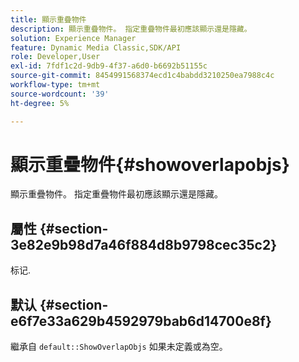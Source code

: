 ```yaml
---
title: 顯示重疊物件
description: 顯示重疊物件。 指定重疊物件最初應該顯示還是隱藏。
solution: Experience Manager
feature: Dynamic Media Classic,SDK/API
role: Developer,User
exl-id: 7fdf1c2d-9db9-4f37-a6d0-b6692b51155c
source-git-commit: 8454991568374ecd1c4babdd3210250ea7988c4c
workflow-type: tm+mt
source-wordcount: '39'
ht-degree: 5%

---
```


# 顯示重疊物件{#showoverlapobjs}

顯示重疊物件。 指定重疊物件最初應該顯示還是隱藏。

## 屬性 {#section-3e82e9b98d7a46f884d8b9798cec35c2}

标记.

## 默认 {#section-e6f7e33a629b4592979bab6d14700e8f}

繼承自 `default::ShowOverlapObjs` 如果未定義或為空。
